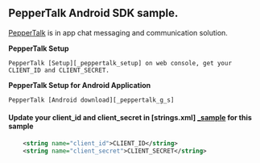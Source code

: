PepperTalk Android SDK sample.
-----------------------------

[PepperTalk][_getpeppertalk] is in app chat messaging and communication solution.

__PepperTalk Setup__ 

    PepperTalk [Setup][_peppertalk_setup] on web console, get your CLIENT_ID and CLIENT_SECRET.
    
__PepperTalk Setup for Android Application__

    PepperTalk [Android download][_peppertalk_g_s]
    
#### Update your client_id and client_secret in [strings.xml] [_sample] for this sample

```xml
    <string name="client_id">CLIENT_ID</string>
    <string name="client_secret">CLIENT_SECRET</string> 
```
  

[_getpeppertalk]: http://getpeppertalk.com/
[_peppertalk_setup]: https://github.com/Espreccino/PepperTalkAndroidSDK-Examples/wiki#peppertalk-android-sdk-wiki
[_peppertalk_g_s]: https://github.com/Espreccino/PepperTalkAndroidSDK-Examples/wiki/Getting-Started#adding-peppertalk-to-project
[_sample]: https://github.com/Espreccino/PepperTalkAndroidSDK-Examples/blob/master/app/src/main/res/values/strings.xml#L6 "strings.xml"
